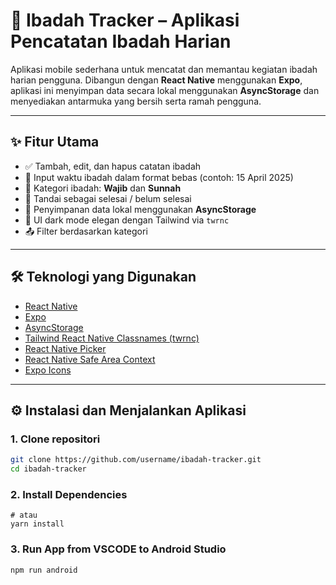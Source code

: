# 📿 Ibadah Tracker – Aplikasi Pencatatan Ibadah Harian

Aplikasi mobile sederhana untuk mencatat dan memantau kegiatan ibadah harian pengguna. Dibangun dengan **React Native** menggunakan **Expo**, aplikasi ini menyimpan data secara lokal menggunakan **AsyncStorage** dan menyediakan antarmuka yang bersih serta ramah pengguna.

---

## ✨ Fitur Utama

- ✅ Tambah, edit, dan hapus catatan ibadah
- 📅 Input waktu ibadah dalam format bebas (contoh: 15 April 2025)
- 📂 Kategori ibadah: **Wajib** dan **Sunnah**
- 🔄 Tandai sebagai selesai / belum selesai
- 📁 Penyimpanan data lokal menggunakan **AsyncStorage**
- 🎨 UI dark mode elegan dengan Tailwind via `twrnc`
- 📤 Filter berdasarkan kategori

---

## 🛠 Teknologi yang Digunakan

- [React Native](https://reactnative.dev/)
- [Expo](https://expo.dev/)
- [AsyncStorage](https://docs.expo.dev/versions/latest/sdk/async-storage/)
- [Tailwind React Native Classnames (twrnc)](https://github.com/jaredh159/tailwind-react-native-classnames)
- [React Native Picker](https://github.com/react-native-picker/picker)
- [React Native Safe Area Context](https://github.com/th3rdwave/react-native-safe-area-context)
- [Expo Icons](https://docs.expo.dev/guides/icons/)

---

## ⚙️ Instalasi dan Menjalankan Aplikasi

### 1. Clone repositori

```bash
git clone https://github.com/username/ibadah-tracker.git
cd ibadah-tracker
```

### 2. Install Dependencies

```npm install
# atau
yarn install
```
### 3. Run App from VSCODE to Android Studio

```Install
npm run android
```
